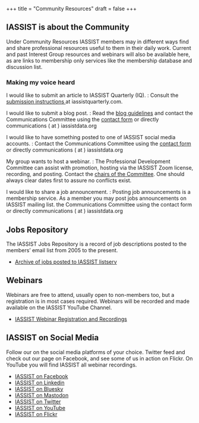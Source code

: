 +++
title = "Community Resources"
draft = false
+++

## IASSIST is about the Community

Under Community Resources IASSIST members may in different ways find and share professional resources useful to them in their daily work. Current and past Interest Group resources and webinars will also be available here, as are links to membership only services like the membership database and discussion list. 

### Making my voice heard



I would like to submit an article to IASSIST Quarterly (IQ).
: Consult the [submission instructions <span class="fas fa-external-link-alt"></span>](https://iassistquarterly.com/index.php/iassist/about/submissions) at iassistquarterly.com.

I would like to submit a blog post.
: Read the [blog guidelines](/blog/2020/01/01/iblog-topic-guidelines/) and contact the Communications Committee using the [contact form](/contact/) or directly communications ( at ) iassistdata.org 

I would like to have something posted to one of IASSIST social media accounts.
: Contact the Communications Committee using the [contact form](/contact/) or directly communications ( at ) iassistdata.org 

My group wants to host a webinar.
: The Professional Development Committee can assist with promotion, hosting via the IASSIST Zoom license, recording, and posting. Contact the [chairs of the Committee](/about/committees-and-groups/#professional-development-committee). One should always clear dates first to assure no conflicts exist.

I would like to share a job announcement. 
: Posting job announcements is a membership service. As a member you may post jobs announcements on IASSIST mailing list. the Communications Committee using the contact form or directly communications ( at ) iassistdata.org  

## Jobs Repository

The IASSIST Jobs Repository is a record of job descriptions posted to the members’ email list from 2005 to the present.

- [Archive of jobs posted to IASSIST listserv](/jobs-repository/)

## Webinars

Webinars are free to attend, usually open to non-members too, but a registration is in most cases required. Webinars will be recorded and made available on the IASSIST YouTube Channel.

- [IASSIST Webinar Registration and Recordings](/community/iassist-webinars/)

## IASSIST on Social Media

Follow our on the social media platforms of your choice. Twitter feed and check out our page on Facebook, and see some of us in action on Flickr. On YouTube you will find IASSIST all webinar recordings. 

- [IASSIST on Facebook](https://www.facebook.com/iassistdata/)
- [IASSIST on Linkedin](https://www.linkedin.com/company/iassistdata)
- [IASSIST on Bluesky](https://bsky.app/profile/iassistdata.bsky.social)
- [IASSIST on Mastodon](https://mastodon.social/@iassistdata)
- [IASSIST on Twitter](https://twitter.com/iassistdata)
- [IASSIST on YouTube](https://www.youtube.com/channel/UC315efmsReDcFbWHpWBmb9g)
- [IASSIST on Flickr](http://www.flickr.com/search/?w=all&amp;q=iassist&amp;m=text)

<br />

<!--
### Tweets by IASSISTDATA

We've removed the embedded Twitter feed because Twitter disabled the functionality. IASSIST will review it's social media channels in the fall 2023.

<a class="twitter-timeline" data-width="450" data-height="600" href="https://twitter.com/iassistdata?ref_src=twsrc%5Etfw">Tweets by iassistdata</a> <script async src="https://platform.twitter.com/widgets.js" charset="utf-8"></script> 
-->
<!-- #### Below are the pages that are currently listed under "Community". -->
